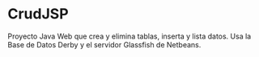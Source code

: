CrudJSP
=======

Proyecto Java Web que crea y elimina tablas, inserta y lista datos. Usa la Base de Datos Derby y el servidor Glassfish de Netbeans.
